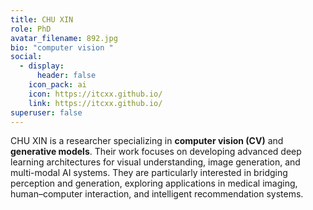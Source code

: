 ```yaml
---
title: CHU XIN
role: PhD
avatar_filename: 892.jpg
bio: "computer vision "
social:
  - display:
      header: false
    icon_pack: ai
    icon: https://itcxx.github.io/
    link: https://itcxx.github.io/
superuser: false
---
```

CHU XIN is a researcher specializing in **computer vision (CV)** and **generative models**. Their work focuses on developing advanced deep learning architectures for visual understanding, image generation, and multi-modal AI systems. They are particularly interested in bridging perception and generation, exploring applications in medical imaging, human–computer interaction, and intelligent recommendation systems.
